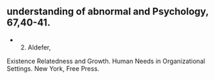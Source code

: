 ## understanding of abnormal and Psychology, 67,40-41.

- 2. Aldefer,

Existence Relatedness and Growth. Human Needs in Organizational Settings. New York, Free Press.